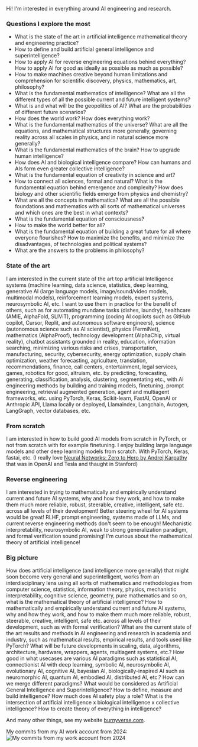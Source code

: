 Hi! I'm interested in everything around AI engineering and research.

### Questions I explore the most

- What is the state of the art in artificial intelligence mathematical theory and engineering practice?
- How to define and build artificial general intelligence and superintelligence?
- How to apply AI for reverse engineering equations behind everything? How to apply AI for good as ideally as possible as much as possible?
- How to make machines creative beyond human limitations and comprehension for scientific discovery, physics, mathematics, art, philosophy?
- What is the fundamental mathematics of intelligence? What are all the different types of all the possible current and future intelligent systems?
- What is and what will be the geopolitics of AI? What are the probabilities of different future scenarios?
- How does the world work? How does everything work?
- What is the fundamental mathematics of the universe? What are all the equations, and mathematical structures more generally, governing reality across all scales in physics, and in natural science more generally?
- What is the fundamental mathematics of the brain? How to upgrade human intelligence?
- How does AI and biological intelligence compare? How can humans and AIs form even greater collective intelligence?
- What is the fundamental equation of creativity in science and art? 
- How to connect all sciences, formal and natural? What is the fundamental equation behind emergence and complexity? How does biology and other scientific fields emerge from physics and chemistry?
- What are all the concepts in mathematics? What are all the possible foundations and mathematics with all sorts of mathematical universes and which ones are the best in what contexts?
- What is the fundamental equation of consciousness?
- How to make the world better for all?
- What is the fundamental equation of building a great future for all where everyone flourishes? How to maximize the benefits, and minimize the disadvantages, of technologies and political systems? 
- What are the answers to the problems in philosophy?

### State of the art
I am interested in the current state of the art top artificial Intelligence systems (machine learning, data science, statistics, deep learning, generative AI (large language models, image/sound/video models, multimodal models), reinforcement learning models, expert systems, neurosymbolic AI, etc. I want to use them in practice for the benefit of others, such as for automating mundane tasks (dishes, laundry), healthcare (AMIE, AlphaFold, SLIViT), programming (coding AI copilots such as GitHub copilot, Cursor, Replit, and autonomous software engineers), science (autonomous science such as AI scientist), physics (FermiNet), mathematics (AlphaProof), technology development (AlphaChip, virtual reality), chatbot assistants grounded in reality, education, information searching, minimizing various risks and crises, transportation, manufacturing, security, cybersecurity, energy optimization, supply chain optimization, weather forecasting, agriculture, translation, recommendations, finance, call centers, entertainment, legal services, games, robotics for good, altruism, etc. by predicting, forecasting, generating, classification, analysis, clustering, segmentating etc., with AI engineering methods by building and training models, finetuning, prompt engineering, retrieval augmented generation, agent and multiagent frameworks, etc. using PyTorch, Keras, Scikit-learn, FastAI, OpenAI or Anthropic API, Llama locally or deployed, Llamaindex, Langchain, Autogen, LangGraph, vector databases, etc. 

### From scratch
I am interested in how to build good AI models from scratch in PyTorch, or not from scratch with for example finetuning. I enjoy building large language models and other deep learning models from scratch. With PyTorch, Keras, fastai, etc. (I really love [Neural Networks: Zero to Hero by Andrej Karpathy](https://www.youtube.com/playlist?list=PLAqhIrjkxbuWI23v9cThsA9GvCAUhRvKZ) that was in OpenAI and Tesla and thaught in Stanford)
  
### Reverse engineering
I am interested in trying to mathematically and empirically understand current and future AI systems, why and how they work, and how to make them much more reliable, robust, steerable, creative, intelligent, safe etc. across all levels of their development! Better steering wheel for AI systems would be great! RLHF, prompt engineering, systems made of LLMs, and current reverse engineering methods don't seem to be enough! Mechanistic interpretability, neurosymbolic AI, weak to strong generalization paradigm, and formal verification sound promising! I'm curious about the mathematical theory of artificial intelligence!

### Big picture
How does artificial intelligence (and intelligence more generally) that might soon become very general and superintelligent, works from an interdisciplinary lens using all sorts of mathematics and methodologies from computer science, statistics, information theory, physics, mechanistic interpretability, cognitive science, geometry, pure mathematics and so on, what is the mathematical theory of artificial intelligence? How to mathematically and empirically understand current and future AI systems, why and how they work, and how to make them much more reliable, robust, steerable, creative, intelligent, safe etc. across all levels of their development, such as with formal verification? What are the current state of the art results and methods in AI engineering and research in academia and industry, such as mathematical results, empirical results, and tools used like PyTorch? What will be future developments in scaling, data, algorithms, architecture, hardware, wrappers, agents, multiagent systems, etc.? How good in what usecases are various AI paradigms such as statistical AI, connectionist AI with deep learning, symbolic AI, neurosymbolic AI, evolutionary AI, cognitive AI, bayesian AI, biologically-inspired AI such as neuromorphic AI, quantum AI, embodied AI, distributed AI, etc.? How can we merge different paradigms? What would be considered as Artificial General Intelligence and Superintelligence? How to define, measure and build intelligence? How much does AI safety play a role? What is the intersection of artificial intelligence x biological intelligence x collective intelligence? How to create theory of everything in intelligence?

And many other things, see my website [burnyverse.com](https://burnyverse.com/).

My commits from my AI work account from 2024:
![My commits from my work account from 2024](https://i.imgur.com/GlBDhOi.png)

<!--
**BurnyCoder/BurnyCoder** is a ✨ _special_ ✨ repository because its `README.md` (this file) appears on your GitHub profile.

Here are some ideas to get you started:

- 🔭 I’m currently working on ...
- 🌱 I’m currently learning ...
- 👯 I’m looking to collaborate on ...
- 🤔 I’m looking for help with ...
- 💬 Ask me about ...
- 📫 How to reach me: ...
- 😄 Pronouns: ...
- ⚡ Fun fact: ...
-->
